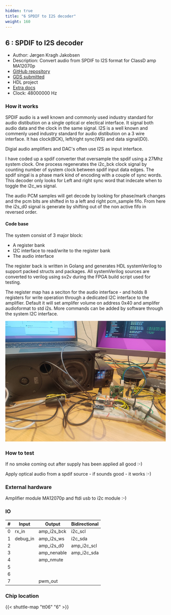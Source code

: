 ```yaml
---
hidden: true
title: "6 SPDIF to I2S decoder"
weight: 160
---
```


## 6 : SPDIF to I2S decoder

* Author: Jørgen Kragh Jakobsen
* Description: Convert audio from SPDIF to I2S format for ClassD amp MA12070p
* [GitHub repository](https://github.com/jorgenkraghjakobsen/tt06-toi2s)
* [GDS submitted](https://github.com/jorgenkraghjakobsen/tt06-toi2s/actions/runs/8756617721)
* HDL project
* [Extra docs]()
* Clock: 48000000 Hz

<!---

This file is used to generate your project datasheet. Please fill in the information below and delete any unused
sections.

You can also include images in this folder and reference them in the markdown. Each image must be less than
512 kb in size, and the combined size of all images must be less than 1 MB.
-->


### How it works

SPDIF audio is a well known and commonly used industry standard for audio distibution on a single optical or electical interface. It signal both audio data and the clock in the same signal.
I2S is a well known and commenly used industry standard for audio distibution on a 3 wire interface. It has clock(BCK), left/right sync(WS) and data signal(D0).

Digial audio amplifiers and DAC's often use I2S as input interface.

I have coded up a spdif converter that oversample the spdif using a 27Mhz system clock.
One process regenerates the i2c_bck clock signal by counting number of system clock between
spdif input data edges.
The spdif singal is a phase mark kind of encoding with a couple of sync words. This decoder
only looks for Left and right sync word that indecate when to toggle the i2c_ws signal.

The audio PCM samples will get decode by looking for phase/mark changes and the pcm bits are
shifted in to a left and right pcm_sample fifo.
From here the i2s_d0 signal is generate by shifting out of the non active fifo in reversed order.

#### Code base

The system consist of 3 major block:

- A register bank
- I2C interface to read/write to the register bank
- The audio interface

The register back is written in Golang and generates HDL systemVerilog to support packed structs and packages. All systemVerilog sources are converted to verilog using sv2v during the FPGA build script used for testing.

The register map has a seciton for the audio interface - and holds 8 registers for write operation through a dedicated I2C interface to the amplifier.
Default it will set amplifer volume on address 0x40 and amplifer audioformat to std i2s.
More commands can be added by software through the system I2C interface.

![FPGA test implementation](images/spdif_fpga_test_20p.jpg)

### How to test

If no smoke coming out after supply has been applied all good :-)

Apply optical audio from a spdif source - if sounds good - it works :-)

### External hardware

Amplifier module MA12070p and ftdi usb to i2c module :-)


### IO

| #             | Input    | Output   | Bidirectional   |
| ------------- | -------- | -------- | --------------- |
| 0 | rx_in  | amp_i2s_bck  | i2c_scl        |
| 1 | debug_in  | amp_i2s_ws  | i2c_sda        |
| 2 |   | amp_i2s_d0  | amp_i2c_scl        |
| 3 |   | amp_nenable  | amp_i2c_sda        |
| 4 |   | amp_nmute  |         |
| 5 |   |   |         |
| 6 |   |   |         |
| 7 |   | pwm_out  |         |


### Chip location

{{< shuttle-map "tt06" "6" >}}
